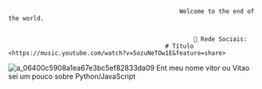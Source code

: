                                                     Welcome to the end of the world.
                                                     

                                                        👻 Rede Sociais:
                                                # Título <https://music.youtube.com/watch?v=5ozuNeTOw1E&feature=share>




![a_06400c5908a1ea67e3bc5ef82833da09](https://user-images.githubusercontent.com/68657086/132435914-82004add-de3c-4316-b8ea-c853d814dc57.gif)
Ent meu nome vitor ou Vitao
sei um pouco sobre Python/JavaScript
